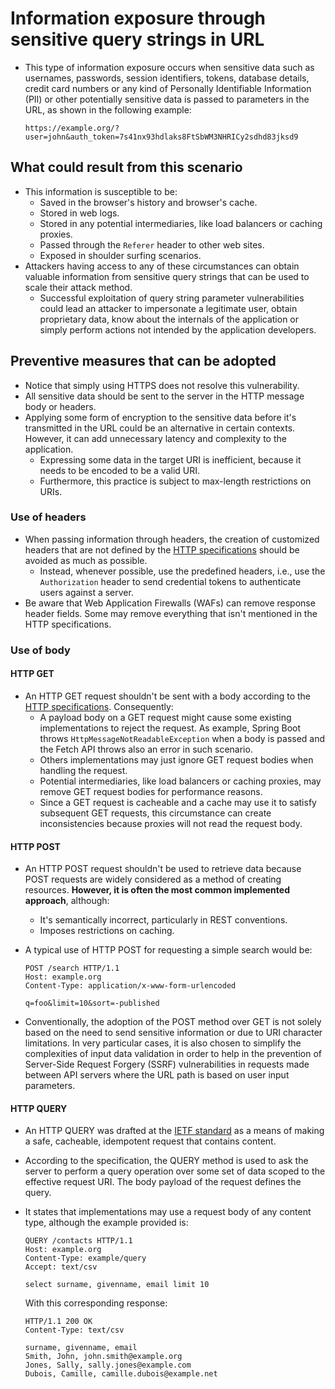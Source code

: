 # Information exposure through sensitive query strings in URL

* This type of information exposure occurs when sensitive data such as usernames, passwords, session identifiers, tokens, database details, credit card numbers or any kind of Personally Identifiable Information (PII) or other potentially sensitive data is passed to parameters in the URL, as shown in the following example:

  ```url
  https://example.org/?user=john&auth_token=7s41nx93hdlaks8FtSbWM3NHRICy2sdhd83jksd9
  ```

## What could result from this scenario

* This information is susceptible to be:
  * Saved in the browser's history and browser's cache.
  * Stored in web logs.
  * Stored in any potential intermediaries, like load balancers or caching proxies.
  * Passed through the `Referer` header to other web sites.
  * Exposed in shoulder surfing scenarios.
* Attackers having access to any of these circumstances can obtain valuable information from sensitive query strings that can be used to scale their attack method.
  * Successful exploitation of query string parameter vulnerabilities could lead an attacker to impersonate a legitimate user, obtain proprietary data, know about the internals of the application or simply perform actions not intended by the application developers.

## Preventive measures that can be adopted

* Notice that simply using HTTPS does not resolve this vulnerability.
* All sensitive data should be sent to the server in the HTTP message body or headers.
* Applying some form of encryption to the sensitive data before it's transmitted in the URL could be an alternative in certain contexts. However, it can add unnecessary latency and complexity to the application.
  * Expressing some data in the target URI is inefficient, because it needs to be encoded to be a valid URI.
  * Furthermore, this practice is subject to max-length restrictions on URIs.

### Use of headers

* When passing information through headers, the creation of customized headers that are not defined by the [HTTP specifications][1] should be avoided as much as possible.
  * Instead, whenever possible, use the predefined headers, i.e., use the `Authorization` header to send credential tokens to authenticate users against a server.
* Be aware that Web Application Firewalls (WAFs) can remove response header fields. Some may remove everything that isn't mentioned in the HTTP specifications.

### Use of body

#### HTTP GET

* An HTTP GET request shouldn't be sent with a body according to the [HTTP specifications][1]. Consequently:
  * A payload body on a GET request might cause some existing implementations to reject the request. As example, Spring Boot throws `HttpMessageNotReadableException` when a body is passed and the Fetch API throws also an error in such scenario.
  * Others implementations may just ignore GET request bodies when handling the request.
  * Potential intermediaries, like load balancers or caching proxies, may remove GET request bodies for performance reasons.
  * Since a GET request is cacheable and a cache may use it to satisfy subsequent GET requests, this circumstance can create inconsistencies because proxies will not read the request body.

#### HTTP POST

* An HTTP POST request shouldn't be used to retrieve data because POST requests are widely considered as a method of creating resources. **However, it is often the most common implemented approach**, although:
  * It's semantically incorrect, particularly in REST conventions.
  * Imposes restrictions on caching.
* A typical use of HTTP POST for requesting a simple search would be:

  ```http
  POST /search HTTP/1.1
  Host: example.org
  Content-Type: application/x-www-form-urlencoded

  q=foo&limit=10&sort=-published
  ```

* Conventionally, the adoption of the POST method over GET is not solely based on the need to send sensitive information or due to URI character limitations. In very particular cases, it is also chosen to simplify the complexities of input data validation in order to help in the prevention of Server-Side Request Forgery (SSRF) vulnerabilities in requests made between API servers where the URL path is based on user input parameters.

#### HTTP QUERY

* An HTTP QUERY was drafted at the [IETF standard][2] as a means of making a safe, cacheable, idempotent request that contains content.
* According to the specification, the QUERY method is used to ask the server to perform a query operation over some set of data scoped to the effective request URI. The body payload of the request defines the query.
* It states that implementations may use a request body of any content type, although the example provided is:

  ```http
  QUERY /contacts HTTP/1.1
  Host: example.org
  Content-Type: example/query
  Accept: text/csv

  select surname, givenname, email limit 10
  ```

  With this corresponding response:

  ```http
  HTTP/1.1 200 OK
  Content-Type: text/csv

  surname, givenname, email
  Smith, John, john.smith@example.org
  Jones, Sally, sally.jones@example.com
  Dubois, Camille, camille.dubois@example.net
  ```

[1]: https://developer.mozilla.org/en-US/docs/Web/HTTP/Resources_and_specifications
[2]: https://www.ietf.org/archive/id/draft-ietf-httpbis-safe-method-w-body-02.html
